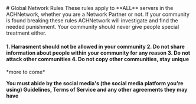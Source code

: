 <link href="https://achnetwork.xyz/extra/css/blacklists-pages.css" rel="stylesheet">
<head>
<title>ACHNetwork™️ Global Rules</title>
<meta property="og:type" content="Website" />
		<meta property="og:title" content="ACHNetwork Global Rules"/>
		<meta property="og:description" content="Global Rules & Regulations to be enforced by servers within ACHNetwork"/>
		<meta property="og:site_name" content="ACHNetwork"/>
</head>
# Global Network Rules
These rules apply to **ALL** servers in the ACHNetwork, whether you are a Network Partner or not. If your community is found breaking these rules ACHNetwork will investigate and find the needed punishment. Your community should never give people special treatment either.
<h4>
1. Harrasment should not be allowed in your community
2. Do not share information about people within your community for any reason
3. Do not attack other communities
4. Do not copy other communities, stay unique
</h4>
*more to come*

**You must abide by the social media's (the social media platform you're using) Guidelines, Terms of Service and any other agreements they may have**
